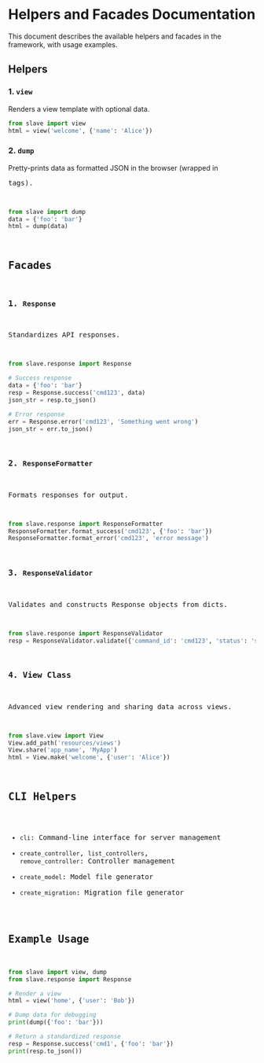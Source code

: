 # Helpers and Facades Documentation

This document describes the available helpers and facades in the framework, with usage examples.

## Helpers

### 1. `view`
Renders a view template with optional data.
```python
from slave import view
html = view('welcome', {'name': 'Alice'})
```

### 2. `dump`
Pretty-prints data as formatted JSON in the browser (wrapped in <pre> tags).
```python
from slave import dump
data = {'foo': 'bar'}
html = dump(data)
```

## Facades

### 1. `Response`
Standardizes API responses.
```python
from slave.response import Response

# Success response
data = {'foo': 'bar'}
resp = Response.success('cmd123', data)
json_str = resp.to_json()

# Error response
err = Response.error('cmd123', 'Something went wrong')
json_str = err.to_json()
```

### 2. `ResponseFormatter`
Formats responses for output.
```python
from slave.response import ResponseFormatter
ResponseFormatter.format_success('cmd123', {'foo': 'bar'})
ResponseFormatter.format_error('cmd123', 'error message')
```

### 3. `ResponseValidator`
Validates and constructs Response objects from dicts.
```python
from slave.response import ResponseValidator
resp = ResponseValidator.validate({'command_id': 'cmd123', 'status': 'success', 'data': {}})
```

### 4. View Class
Advanced view rendering and sharing data across views.
```python
from slave.view import View
View.add_path('resources/views')
View.share('app_name', 'MyApp')
html = View.make('welcome', {'user': 'Alice'})
```

## CLI Helpers

- `cli`: Command-line interface for server management
- `create_controller`, `list_controllers`, `remove_controller`: Controller management
- `create_model`: Model file generator
- `create_migration`: Migration file generator

## Example Usage

```python
from slave import view, dump
from slave.response import Response

# Render a view
html = view('home', {'user': 'Bob'})

# Dump data for debugging
print(dump({'foo': 'bar'}))

# Return a standardized response
resp = Response.success('cmd1', {'foo': 'bar'})
print(resp.to_json())
``` 